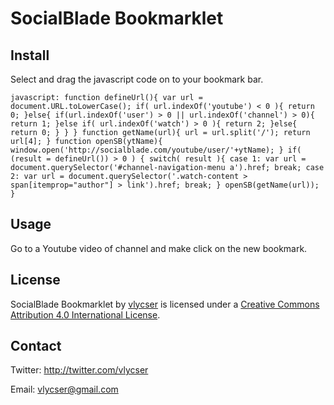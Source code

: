 # SocialBlade Bookmarklet #

## Install ##
Select and drag the javascript code on to your bookmark bar.
```
javascript: function defineUrl(){ var url = document.URL.toLowerCase(); if( url.indexOf('youtube') < 0 ){ return 0; }else{ if(url.indexOf('user') > 0 || url.indexOf('channel') > 0){ return 1; }else if( url.indexOf('watch') > 0 ){ return 2; }else{ return 0; } } } function getName(url){ url = url.split('/'); return url[4]; } function openSB(ytName){ window.open('http://socialblade.com/youtube/user/'+ytName); } if( (result = defineUrl()) > 0 ) { switch( result ){ case 1: var url = document.querySelector('#channel-navigation-menu a').href; break; case 2: var url = document.querySelector('.watch-content > span[itemprop="author"] > link').href; break; } openSB(getName(url)); }
```

## Usage ##
Go to a Youtube video of channel and make click on the new bookmark.

## License ##
SocialBlade Bookmarklet by [vlycser](https://github.com/vlycser/SocialBlade-Bookmarklet) is licensed under a [Creative Commons Attribution 4.0 International License](http://creativecommons.org/licenses/by/4.0/).

## Contact ##
Twitter: <http://twitter.com/vlycser>

Email: <vlycser@gmail.com>